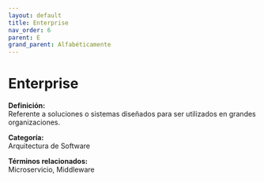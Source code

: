 ```yaml
---
layout: default
title: Enterprise
nav_order: 6
parent: E
grand_parent: Alfabéticamente
---
```


# Enterprise

**Definición:**  
Referente a soluciones o sistemas diseñados para ser utilizados en grandes organizaciones.

**Categoría:**  
Arquitectura de Software  

  


**Términos relacionados:**  
Microservicio, Middleware
